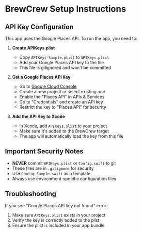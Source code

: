# BrewCrew Setup Instructions

## API Key Configuration

This app uses the Google Places API. To run the app, you need to:

1. **Create APIKeys.plist**
   - Copy `APIKeys-Sample.plist` to `APIKeys.plist`
   - Add your Google Places API key to the file
   - This file is gitignored and won't be committed

2. **Get a Google Places API Key**
   - Go to [Google Cloud Console](https://console.cloud.google.com/)
   - Create a new project or select existing one
   - Enable the "Places API" in APIs & Services
   - Go to "Credentials" and create an API key
   - Restrict the key to "Places API" for security

3. **Add the API Key to Xcode**
   - In Xcode, add `APIKeys.plist` to your project
   - Make sure it's added to the BrewCrew target
   - The app will automatically load the key from this file

## Important Security Notes

- **NEVER** commit `APIKeys.plist` or `Config.swift` to git
- These files are in `.gitignore` for security
- Use `Config-Sample.swift` as a template
- Always use environment-specific configuration files

## Troubleshooting

If you see "Google Places API key not found" error:
1. Make sure `APIKeys.plist` exists in your project
2. Verify the key is correctly added to the plist
3. Ensure the plist is included in your app bundle